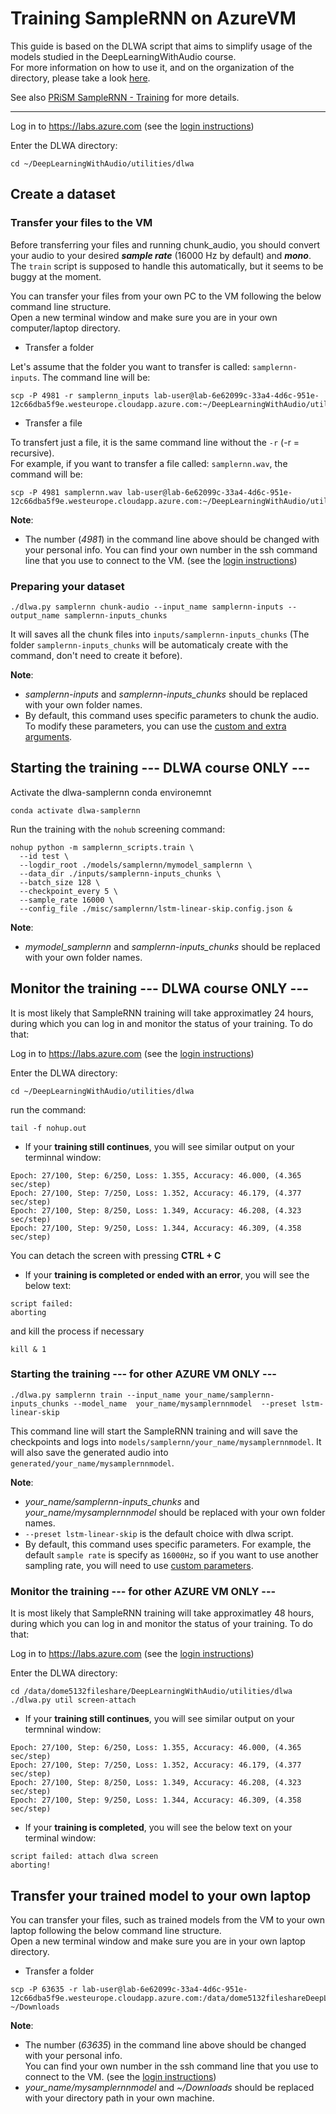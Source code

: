 # Training SampleRNN on AzureVM

This guide is based on the DLWA script that aims to simplify usage of the models studied in the DeepLearningWithAudio course.  
For more information on how to use it, and on the organization of the directory, please take a look [here](../../utilities/dlwa).  

See also [PRiSM SampleRNN - Training](https://github.com/SopiMlab/prism-samplernn#training) for more details.

---

Log in to https://labs.azure.com
(see the [login instructions](../../00_introduction/))


Enter the DLWA directory:
```
cd ~/DeepLearningWithAudio/utilities/dlwa
```

## Create a dataset

### Transfer your files to the VM 

Before transferring your files and running chunk_audio, you should convert your audio to your desired ***sample rate*** (16000 Hz by default) and ***mono***. The `train` script is supposed to handle this automatically, but it seems to be buggy at the moment.

You can transfer your files from your own PC to the VM following the below command line structure.  
Open a new terminal window and make sure you are in your own computer/laptop directory.

* Transfer a folder

Let's assume that the folder you want to transfer is called: `samplernn-inputs`. The command line will be:

```
scp -P 4981 -r samplernn_inputs lab-user@lab-6e62099c-33a4-4d6c-951e-12c66dba5f9e.westeurope.cloudapp.azure.com:~/DeepLearningWithAudio/utilities/dlwa/inputs 
```

* Transfer a file

To transfert just a file, it is the same command line without the ```-r``` (-r = recursive).  
For example, if you want to transfer a file called: `samplernn.wav`, the command will be:
```
scp -P 4981 samplernn.wav lab-user@lab-6e62099c-33a4-4d6c-951e-12c66dba5f9e.westeurope.cloudapp.azure.com:~/DeepLearningWithAudio/utilities/dlwa/inputs
```

__Note__:
- The number (*4981*) in the command line above should be changed with your personal info. 
You can find your own number in the ssh command line that you use to connect to the VM. (see the [login instructions](../../00_introduction/))



### Preparing your dataset

```
./dlwa.py samplernn chunk-audio --input_name samplernn-inputs --output_name samplernn-inputs_chunks
```

It will saves all the chunk files into `inputs/samplernn-inputs_chunks` (The folder `samplernn-inputs_chunks` will be automaticaly create with the command, don't need to create it before).

__Note__:
- *samplernn-inputs* and  *samplernn-inputs_chunks* should be replaced with your own folder names.
- By default, this command uses specific parameters to chunk the audio. To modify these parameters, you can use the [custom and extra arguments](../../utilities/dlwa/README.md#custom-argument-extra-argument).   



## Starting the training  --- DLWA course ONLY --- 

Activate the dlwa-samplernn conda environemnt

```
conda activate dlwa-samplernn
```
Run the training with the `nohub` screening command:

```
nohup python -m samplernn_scripts.train \
  --id test \
  --logdir_root ./models/samplernn/mymodel_samplernn \
  --data_dir ./inputs/samplernn-inputs_chunks \
  --batch_size 128 \
  --checkpoint_every 5 \
  --sample_rate 16000 \
  --config_file ./misc/samplernn/lstm-linear-skip.config.json &
```
 __Note__:
- *mymodel_samplernn* and *samplernn-inputs_chunks* should be replaced with your own folder names.


## Monitor the training --- DLWA course ONLY --- 

It is most likely that SampleRNN training will take approximatley 24 hours, during which you can log in and monitor the status of your training. To do that:

Log in to https://labs.azure.com
(see the [login instructions](../../00_introduction/))

Enter the DLWA directory:
```
cd ~/DeepLearningWithAudio/utilities/dlwa
```

run the command:
```
tail -f nohup.out
```

- If your **training still continues**, you will see similar output on your terminnal window:

```
Epoch: 27/100, Step: 6/250, Loss: 1.355, Accuracy: 46.000, (4.365 sec/step)
Epoch: 27/100, Step: 7/250, Loss: 1.352, Accuracy: 46.179, (4.377 sec/step)
Epoch: 27/100, Step: 8/250, Loss: 1.349, Accuracy: 46.208, (4.323 sec/step)
Epoch: 27/100, Step: 9/250, Loss: 1.344, Accuracy: 46.309, (4.358 sec/step)
```
You can detach the screen with pressing
**CTRL + C**


- If your **training is completed or ended with an error**, you will see the below text:
```
script failed: 
aborting
```

and kill the process if necessary
```
kill & 1
```


### Starting the training  --- for other AZURE VM ONLY --- 

```
./dlwa.py samplernn train --input_name your_name/samplernn-inputs_chunks --model_name  your_name/mysamplernnmodel  --preset lstm-linear-skip
```

This command line will start the SampleRNN training and will save the checkpoints and logs into `models/samplernn/your_name/mysamplernnmodel`. It will also save the generated audio into `generated/your_name/mysamplernnmodel`.


__Note__:
- *your_name/samplernn-inputs_chunks* and  *your_name/mysamplernnmodel* should be replaced with your own folder names.
- `--preset lstm-linear-skip` is the default choice with dlwa script.
- By default, this command uses specific parameters. For example, the default `sample rate` is specify as `16000Hz`, so if you want to use another sampling rate, you will need to use [custom parameters](../../utilities/dlwa/README.md#custom-argument-extra-argument).  



### Monitor the training --- for other AZURE VM ONLY ---

It is most likely that SampleRNN training will take approximatley 48 hours, during which you can log in and monitor the status of your training. To do that:

Log in to https://labs.azure.com (see the [login instructions](../../00_introduction/))


Enter the DLWA directory:
```
cd /data/dome5132fileshare/DeepLearningWithAudio/utilities/dlwa
./dlwa.py util screen-attach
```

- If your **training still continues**, you will see similar output on your termninal window:

```
Epoch: 27/100, Step: 6/250, Loss: 1.355, Accuracy: 46.000, (4.365 sec/step)
Epoch: 27/100, Step: 7/250, Loss: 1.352, Accuracy: 46.179, (4.377 sec/step)
Epoch: 27/100, Step: 8/250, Loss: 1.349, Accuracy: 46.208, (4.323 sec/step)
Epoch: 27/100, Step: 9/250, Loss: 1.344, Accuracy: 46.309, (4.358 sec/step)
```

- If your **training is completed**, you will see the below text on your terminal window:

```
script failed: attach dlwa screen
aborting! 
```


## Transfer your trained model to your own laptop

You can transfer your files, such as trained models from the VM to your own laptop following the below command line structure.  
Open a new terminal window and make sure you are in your own laptop directory.  

* Transfer a folder

```
scp -P 63635 -r lab-user@lab-6e62099c-33a4-4d6c-951e-12c66dba5f9e.westeurope.cloudapp.azure.com:/data/dome5132fileshareDeepLearningWithAudio/utilities/dlwa/models/samplernn/your_name/model_name ~/Downloads
```

__Note__:
- The number (*63635*) in the command line above should be changed with your personal info.  
You can find your own number in the ssh command line that you use to connect to the VM. (see the [login instructions](../../00_introduction/))
- *your_name/mysamplernnmodel* and *~/Downloads* should be replaced with your directory path in your own machine. 
